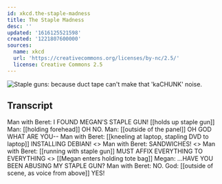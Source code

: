 ```yaml
---
id: xkcd.the-staple-madness
title: The Staple Madness
desc: ''
updated: '1616125521598'
created: '1221807600000'
sources:
  name: xkcd
  url: 'https://creativecommons.org/licenses/by-nc/2.5/'
  license: Creative Commons 2.5
---
```

![Staple guns: because duct tape can't make that 'kaCHUNK' noise.](https://imgs.xkcd.com/comics/the_staple_madness.png)

## Transcript
Man with Beret: I FOUND MEGAN'S STAPLE GUN! [[holds up staple gun]]
Man: [[holding forehead]] OH NO.
Man: [[outside of the panel]] OH GOD WHAT ARE YOU--
Man with Beret: [[kneeling at laptop, stapling DVD to laptop]] INSTALLING DEBIAN! <<KA CHUNK>>
Man with Beret: SANDWICHES! <<ka CHUNK ka CHUNK>>
Man with Beret: [[running with staple gun]] MUST AFFIX EVERYTHING TO EVERYTHING
<<ka CHUNK ka CHUNK ka CHUNK ka CHUNK ka CHUNK ka CHUNK>>
[[Megan enters holding tote bag]]
Megan: ...HAVE YOU BEEN ABUSING MY STAPLE GUN?
Man with Beret: NO.
God: [[outside of scene, as voice from above]] YES!
